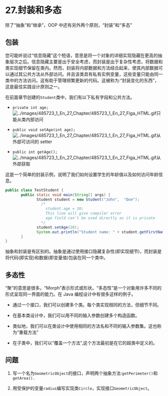 # 27.封装和多态

除了“抽象”和“继承”，OOP 中还有另外两个原则，“封装”和“多态”

## 包装

您可能听说过“信息隐藏”这个短语，意思是将一个对象的详细实现隐藏在更高的抽象层次之后。信息隐藏主要是出于安全考虑，而封装是出于复杂性考虑，将数据和类实现细节保留在类内。然而，封装将内部数据和方法结合起来，使其内部数据可以通过其公共方法从外部访问。并且该类具有私有实例变量，这些变量只能由同一类中的方法访问。这有助于管理频繁更新的代码。这被称为:“封装变化的东西”，这是最佳实践设计原则之一。

在前面章节创建的`Student`类中，我们有以下私有字段和公共方法。

*   `private int age;` ![../images/485723_1_En_27_Chapter/485723_1_En_27_Figa_HTML.gif](../images/485723_1_En_27_Chapter/485723_1_En_27_Figa_HTML.gif)只能从类内部访问

*   `public void setAge(int age);` ![../images/485723_1_En_27_Chapter/485723_1_En_27_Figa_HTML.gif](../images/485723_1_En_27_Chapter/485723_1_En_27_Figa_HTML.gif)从外部可访问的 setter

*   `public int getAge();` ![../images/485723_1_En_27_Chapter/485723_1_En_27_Figa_HTML.gif](../images/485723_1_En_27_Chapter/485723_1_En_27_Figa_HTML.gif)从外部获取

这是一个简单的封装示例，说明了我们如何设置学生的年龄值以及如何访问年龄信息。

```java
public class TestStudent {
       public static void main(String[] args) {
              Student student = new Student("John",  "Doe");
                /*
                  student.age = 20;
                  This line will give compiler error
                  age field can't be used directly as it is private
                */
              student.setAge(20);
              System.out.println("Student name: " + student.getFirstName() + " " + student.getLastName() + "; age: " + student.getAge());
       }
}

```

抽象和封装是有区别的。抽象是通过使用接口隐藏复杂性(即实现细节)，而封装是将代码(即实现)和数据(即变量值)包装在同一个类中。

## 多态性

“聚”的意思是很多。“Morph”表示形式或形状。“多态性”是一个对象用许多不同的形式呈现同一界面的能力。在 Java 编程设计中有很多这样的例子。

*   通过一个接口，我们可以创建多个类。每个类实现相同的方法，但细节不同。

*   在基本类设计中，我们可以用不同的输入参数创建多个构造函数。

*   类似地，我们可以在类设计中使用相同的方法名和不同的输入参数集。这也称为“重载方法”

*   在子类中，我们可以“覆盖一个方法”,这个方法最初是在它的超类中定义的。

## 问题

1.  写一个名为`GeometricObject`的接口，声明两个抽象方法:`getPerimeter()`和`getArea().`

2.  用受保护的变量`radius`编写实现类`Circle`，实现接口`GeometricObject`。